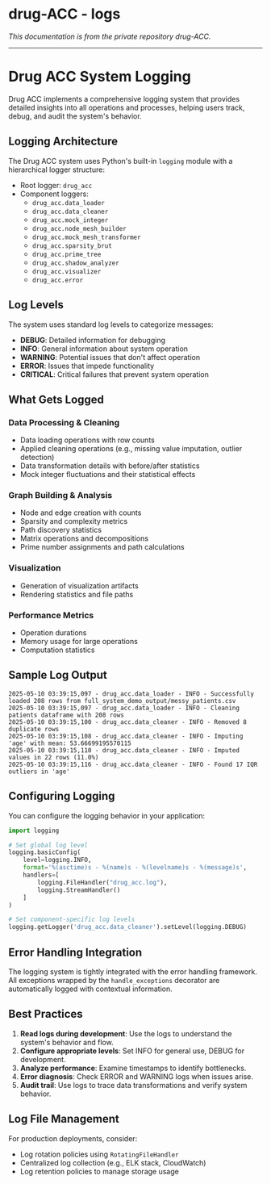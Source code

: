 # drug-ACC - logs

*This documentation is from the private repository drug-ACC.*

---

# Drug ACC System Logging

Drug ACC implements a comprehensive logging system that provides detailed insights into all operations and processes, helping users track, debug, and audit the system's behavior.

## Logging Architecture

The Drug ACC system uses Python's built-in `logging` module with a hierarchical logger structure:

- Root logger: `drug_acc`
- Component loggers: 
  - `drug_acc.data_loader`
  - `drug_acc.data_cleaner`
  - `drug_acc.mock_integer`
  - `drug_acc.node_mesh_builder`
  - `drug_acc.mock_mesh_transformer`
  - `drug_acc.sparsity_brut`
  - `drug_acc.prime_tree`
  - `drug_acc.shadow_analyzer`
  - `drug_acc.visualizer`
  - `drug_acc.error`

## Log Levels

The system uses standard log levels to categorize messages:

- **DEBUG**: Detailed information for debugging
- **INFO**: General information about system operation
- **WARNING**: Potential issues that don't affect operation
- **ERROR**: Issues that impede functionality
- **CRITICAL**: Critical failures that prevent system operation

## What Gets Logged

### Data Processing & Cleaning
- Data loading operations with row counts
- Applied cleaning operations (e.g., missing value imputation, outlier detection)
- Data transformation details with before/after statistics
- Mock integer fluctuations and their statistical effects

### Graph Building & Analysis
- Node and edge creation with counts
- Sparsity and complexity metrics
- Path discovery statistics
- Matrix operations and decompositions
- Prime number assignments and path calculations

### Visualization
- Generation of visualization artifacts
- Rendering statistics and file paths

### Performance Metrics
- Operation durations
- Memory usage for large operations
- Computation statistics

## Sample Log Output

```
2025-05-10 03:39:15,097 - drug_acc.data_loader - INFO - Successfully loaded 208 rows from full_system_demo_output/messy_patients.csv
2025-05-10 03:39:15,097 - drug_acc.data_loader - INFO - Cleaning patients dataframe with 208 rows
2025-05-10 03:39:15,100 - drug_acc.data_cleaner - INFO - Removed 8 duplicate rows
2025-05-10 03:39:15,108 - drug_acc.data_cleaner - INFO - Imputing 'age' with mean: 53.66699195570115
2025-05-10 03:39:15,110 - drug_acc.data_cleaner - INFO - Imputed values in 22 rows (11.0%)
2025-05-10 03:39:15,116 - drug_acc.data_cleaner - INFO - Found 17 IQR outliers in 'age'
```

## Configuring Logging

You can configure the logging behavior in your application:

```python
import logging

# Set global log level
logging.basicConfig(
    level=logging.INFO,
    format='%(asctime)s - %(name)s - %(levelname)s - %(message)s',
    handlers=[
        logging.FileHandler("drug_acc.log"),
        logging.StreamHandler()
    ]
)

# Set component-specific log levels
logging.getLogger('drug_acc.data_cleaner').setLevel(logging.DEBUG)
```

## Error Handling Integration

The logging system is tightly integrated with the error handling framework. All exceptions wrapped by the `handle_exceptions` decorator are automatically logged with contextual information.

## Best Practices

1. **Read logs during development**: Use the logs to understand the system's behavior and flow.
2. **Configure appropriate levels**: Set INFO for general use, DEBUG for development.
3. **Analyze performance**: Examine timestamps to identify bottlenecks.
4. **Error diagnosis**: Check ERROR and WARNING logs when issues arise.
5. **Audit trail**: Use logs to trace data transformations and verify system behavior.

## Log File Management

For production deployments, consider:
- Log rotation policies using `RotatingFileHandler`
- Centralized log collection (e.g., ELK stack, CloudWatch)
- Log retention policies to manage storage usage
